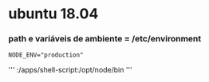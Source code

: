 # ubuntu 18.04

### path e variáveis de ambiente = /etc/environment

```
NODE_ENV="production"
```

'''
:/apps/shell-script:/opt/node/bin
'''
